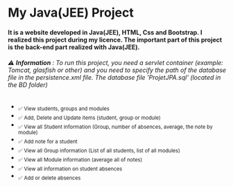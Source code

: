 # My Java(JEE) Project
#### It is a website developed in  Java(JEE), HTML, Css and Bootstrap. I realized this project during my licence. The important part of this project is the back-end part realized with Java(JEE). 
###### :warning: **Information** : To run this project, you need a servlet container (example: Tomcat, glasfish or other) and you need to specify the path of the database file in the persistence.xml file. The database file 'ProjetJPA.sql' (located in the BD folder)

- <sub>✅ View students, groups and modules </sub>
- <sub>✅ Add, Delete and Update items (student, group or module)</sub>
- <sub>✅ View all Student information (Group, number of absences, average, the note by module)</sub>
- <sub>✅ Add note for a student </sub>
- <sub>✅ View all Group information (List of all students, list of all modules)</sub>
- <sub>✅ View all Module information (average all of notes)</sub>
- <sub>✅ View all information on student absences</sub>
- <sub>✅ Add or delete absences</sub>

